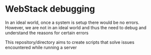 # WebStack debugging

In an ideal world, once a system is setup there would be no errors. However, we are
not in an ideal world and thus the need to debug and understand the reasons for certain
errors

This repository/directory aims to create scripts that solve issues encountered while running
a server
